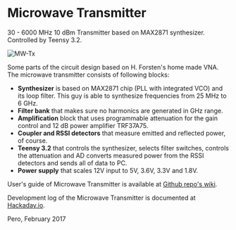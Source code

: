 # Microwave Transmitter

30 - 6000 MHz 10 dBm Transmitter based on MAX2871 synthesizer. 
Controlled by Teensy 3.2. 

![MW-Tx][3d]

Some parts of the circuit design based on H. Forsten's home made VNA. The microwave transmitter consists of following blocks:

 * **Synthesizer** is based on MAX2871 chip (PLL with integrated VCO) and its loop filter. This guy is able to synthesize frequencies from 25 MHz to 6 GHz.
 * **Filter bank** that makes sure no harmonics are generated in GHz range.
 * **Amplification** block that uses programmable attenuation for the gain control and 12 dB power amplifier TRF37A75.
 * **Coupler and RSSI detectors** that measure emitted and reflected power, of course. 
 * **Teensy 3.2** that controls the synthesizer, selects filter switches, controls the attenuation and AD converts measured power from the RSSI detectors and sends all of data to PC. 
 * **Power supply** that scales 12V input to 5V, 3.6V, 3.3V and 1.8V. 


User's guide of Microwave Transmitter is available at [Github repo's wiki](https://github.com/PeraZver/Microwave-Transmitter/wiki).

Development log of the Microwave Transmitter is documented at [Hackaday.io](https://hackaday.io/project/20350-microwave-transmitter).




Pero, February 2017

[3d]: https://github.com/PeraZver/Microwave-Transmitter/blob/master/HW/Transmitter.jpg